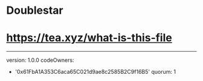 # Doublestar
# https://tea.xyz/what-is-this-file
---
version: 1.0.0
codeOwners:
  - '0x61FbA1A353C6aca65C021d9ae8c2585B2C9f16B5'
quorum: 1
